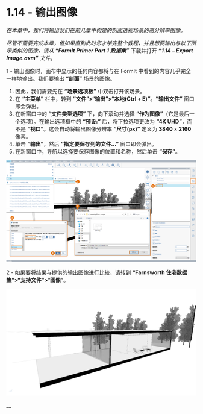# 1.14 - 输出图像

_在本章中，我们将输出我们在前几章中构建的剖面透视场景的高分辨率图像。_

_尽管不需要完成本章，但如果直到此时您才学完整个教程，并且想要输出与以下所示类似的图像，请从_ _**“FormIt Primer Part 1 数据集”**_ 下载并打开 _**“1.14 – Export Image.axm”**_ _文件_。

1 - 输出图像时，画布中显示的任何内容都将与在 FormIt 中看到的内容几乎完全一样地输出。我们要输出 **“剖面”** 场景的图像。

1. 因此，我们需要先在 **“场景选项板”** 中双击打开该场景。
2. 在 **“主菜单”** 栏中，转到 **“文件”>“输出”>“本地(Ctrl + E)”**。**“输出文件”** 窗口即会弹出。
3. 在新窗口中的 **“文件类型选项”** 下，向下滚动并选择 **“作为图像”**（它是最后一个选项）。在输出选项框中的 **“预设:”** 后，将下拉选项更改为 **“4K UHD”**，而不是 **“视口”**。这会自动将输出图像分辨率 **“尺寸(px)”** 定义为 **3840** x **2160** 像素。
4. 单击 **“输出”**，然后 **“指定要保存到的文件…”** 窗口即会弹出。
5. 在新窗口中，导航以选择要保存图像的位置和名称，然后单击 **“保存”**。

![](<../../.gitbook/assets/0 (5).png>)

2 - 如果要将结果与提供的输出图像进行比较，请转到 **“Farnsworth 住宅数据集”>“支持文件”>“图像”**。

![提供了来自 Farnsworth 住宅数据集的样例输出图像。](<../../.gitbook/assets/1 (16).png>)

__
